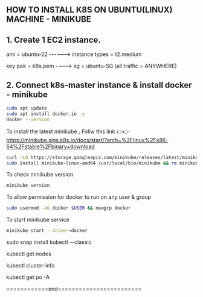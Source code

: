## HOW TO INSTALL K8S ON UBUNTU(LINUX) MACHINE - MINIKUBE


## 1. Create 1 EC2 instance.

ami  = ubuntu-22   ------>  instance types = t2.medium 

key pair  =  k8s.pem   ---->  sg  =  ubuntu-SG (all traffic = ANYWHERE)


## 2. Connect k8s-master instance & install docker - minikube


```sh
sudo apt update
sudo apt install docker.io -y
docker --version
```


To install the latest minikube ; Follw this link 👉👉 https://minikube.sigs.k8s.io/docs/start/?arch=%2Flinux%2Fx86-64%2Fstable%2Fbinary+download 


```sh
curl -LO https://storage.googleapis.com/minikube/releases/latest/minikube-linux-amd64
sudo install minikube-linux-amd64 /usr/local/bin/minikube && rm minikube-linux-amd64
```

To check minikube version

```sh
minikube version
```

To allow permission for docker to run on any user & group

```sh
sudo usermod -aG docker $USER && newgrp docker
```


To start minikube service

```sh
minikube start --driver=docker
```


sudo snap install kubectl --classic

kubectl get nodes

kubectl cluster-info

kubectl get po -A

============end========================
